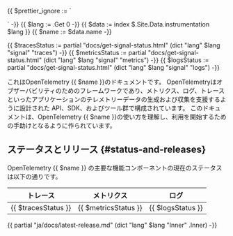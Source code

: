 {{ $prettier_ignore := `

<!-- prettier-ignore -->
` -}}
{{ $lang := .Get 0 -}}
{{ $data := index $.Site.Data.instrumentation $lang }}
{{ $name := $data.name -}}

{{ $tracesStatus := partial "docs/get-signal-status.html" (dict "lang" $lang "signal" "traces") -}}
{{ $metricsStatus := partial "docs/get-signal-status.html" (dict "lang" $lang "signal" "metrics") -}}
{{ $logsStatus := partial "docs/get-signal-status.html" (dict "lang" $lang "signal" "logs") -}}

これはOpenTelemetry {{ $name }}のドキュメントです。
OpenTelemetryはオブザーバビリティのためのフレームワークであり、メトリクス、ログ、トレースといったアプリケーションのテレメトリーデータの生成および収集を支援するように設計された API、SDK、およびツール群で構成されています。
このドキュメントは、OpenTelemetry {{ $name }}の使い方を理解し、利用を開始するための手助けとなるように作られています。

## ステータスとリリース {#status-and-releases}

OpenTelemetry {{ $name }} の主要な機能コンポーネントの現在のステータスは以下の通りです。

| トレース              | メトリクス              | ログ              |
| ------------------- | -------------------- | ----------------- |
| {{ $tracesStatus }} | {{ $metricsStatus }} | {{ $logsStatus }} |

{{ partial "ja/docs/latest-release.md" (dict "lang" $lang "Inner" .Inner) -}}
